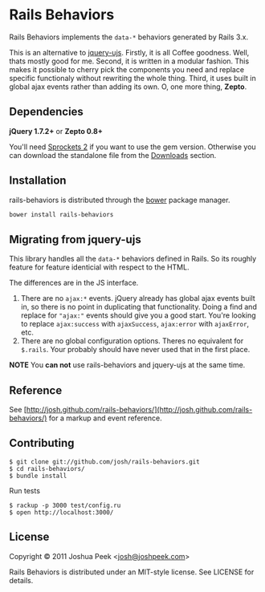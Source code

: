 # Rails Behaviors

Rails Behaviors implements the `data-*` behaviors generated by Rails 3.x.

This is an alternative to [jquery-ujs](https://github.com/rails/jquery-ujs). Firstly, it is all Coffee goodness. Well, thats mostly good for me. Second, it is written in a modular fashion. This makes it possible to cherry pick the components you need and replace specific functionaly without rewriting the whole thing. Third, it uses built in global ajax events rather than adding its own. O, one more thing, **Zepto**.


## Dependencies

**jQuery 1.7.2+** or **Zepto 0.8+**

You'll need [Sprockets 2](https://github.com/sstephenson/sprockets) if you want to use the gem version. Otherwise you can download the standalone file from the [Downloads](https://github.com/sstephenson/sprockets/downloads) section.


## Installation

rails-behaviors is distributed through the [bower](https://github.com/twitter/bower) package manager.

``` bash
bower install rails-behaviors
```

## Migrating from jquery-ujs

This library handles all the `data-*` behaviors defined in Rails. So its roughly feature for feature identicial with respect to the HTML.

The differences are in the JS interface.

1. There are no `ajax:*` events. jQuery already has global ajax events built in, so there is no point in duplicating that functionality. Doing a find and replace for `"ajax:"` events should give you a good start. You're looking to replace `ajax:success` with `ajaxSuccess`, `ajax:error` with `ajaxError`, etc.
2. There are no global configuration options. Theres no equivalent for `$.rails`. Your probably should have never used that in the first place.

**NOTE** You **can not** use rails-behaviors and jquery-ujs at the same time.


## Reference

See [http://josh.github.com/rails-behaviors/](http://josh.github.com/rails-behaviors/) for a markup and event reference.

## Contributing

    $ git clone git://github.com/josh/rails-behaviors.git
    $ cd rails-behaviors/
    $ bundle install

Run tests

    $ rackup -p 3000 test/config.ru
    $ open http://localhost:3000/

## License

Copyright &copy; 2011 Joshua Peek <<josh@joshpeek.com>>

Rails Behaviors is distributed under an MIT-style license. See LICENSE for details.
